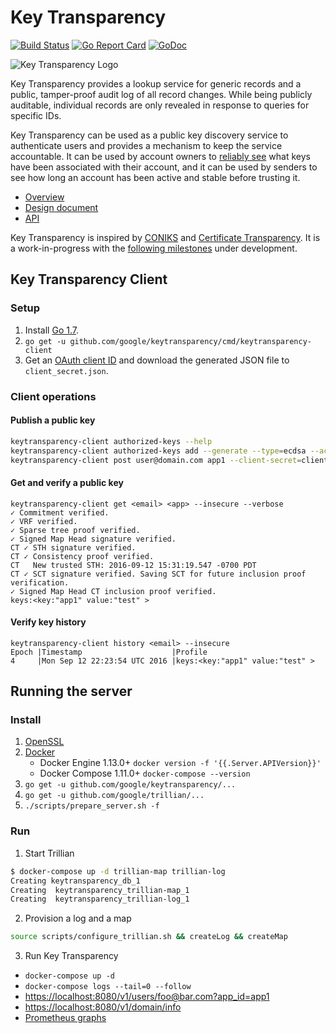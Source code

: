 # Key Transparency

[![Build Status](https://travis-ci.org/google/keytransparency.svg?branch=master)](https://travis-ci.org/google/keytransparency)
[![Go Report Card](https://goreportcard.com/badge/github.com/google/keytransparency)](https://goreportcard.com/report/github.com/google/keytransparency)
[![GoDoc](https://godoc.org/github.com/google/keytransparency?status.svg)](https://godoc.org/github.com/google/keytransparency)

![Key Transparency Logo](docs/images/logo.png)


Key Transparency provides a lookup service for generic records and a public,
tamper-proof audit log of all record changes. While being publicly auditable,
individual records are only revealed in response to queries for specific IDs.

Key Transparency can be used as a public key discovery service to authenticate
users and provides a mechanism to keep the service accountable.  It can be used
by account owners to [reliably see](docs/verification.md) what keys have been
associated with their account, and it can be used by senders to see how long an
account has been active and stable before trusting it. 

* [Overview](docs/overview.md)
* [Design document](docs/design.md)
* [API](docs/http_apis.md)

Key Transparency is inspired by [CONIKS](https://eprint.iacr.org/2014/1004.pdf)
and [Certificate Transparency](https://www.certificate-transparency.org/).
It is a work-in-progress with the [following
milestones](https://github.com/google/keytransparency/milestones) under
development.


## Key Transparency Client

### Setup
1. Install [Go 1.7](https://golang.org/doc/install).
2. `go get -u github.com/google/keytransparency/cmd/keytransparency-client `
3. Get an [OAuth client ID](https://console.developers.google.com/apis/credentials) and download the generated JSON file to `client_secret.json`.

### Client operations

#### Publish a public key

  ```sh
  keytransparency-client authorized-keys --help 
  keytransparency-client authorized-keys add --generate --type=ecdsa --activate
  keytransparency-client post user@domain.com app1 --client-secret=client_secret.json --insecure -d 'dGVzdA==' #Base64
  ```

#### Get and verify a public key

  ```
  keytransparency-client get <email> <app> --insecure --verbose
  ✓ Commitment verified.
  ✓ VRF verified.
  ✓ Sparse tree proof verified.
  ✓ Signed Map Head signature verified.
  CT ✓ STH signature verified.
  CT ✓ Consistency proof verified.
  CT   New trusted STH: 2016-09-12 15:31:19.547 -0700 PDT
  CT ✓ SCT signature verified. Saving SCT for future inclusion proof verification.
  ✓ Signed Map Head CT inclusion proof verified.
  keys:<key:"app1" value:"test" >
  ```

#### Verify key history
  ```
  keytransparency-client history <email> --insecure
  Epoch |Timestamp                    |Profile
  4     |Mon Sep 12 22:23:54 UTC 2016 |keys:<key:"app1" value:"test" >
  ```


## Running the server

### Install 
1. [OpenSSL](https://www.openssl.org/community/binaries.html)
1. [Docker](https://docs.docker.com/engine/installation/) 
   - Docker Engine 1.13.0+ `docker version -f '{{.Server.APIVersion}}'`
   - Docker Compose 1.11.0+ `docker-compose --version`
1. `go get -u github.com/google/keytransparency/...`
1. `go get -u github.com/google/trillian/...`
1. `./scripts/prepare_server.sh -f` 

### Run
1. Start Trillian

  ```sh
$ docker-compose up -d trillian-map trillian-log
Creating keytransparency_db_1
Creating  keytransparency_trillian-map_1
Creating  keytransparency_trillian-log_1
  ```

2. Provision a log and a map 
```sh
source scripts/configure_trillian.sh && createLog && createMap
```

3. Run Key Transparency
- `docker-compose up -d`
- `docker-compose logs --tail=0 --follow`
- [https://localhost:8080/v1/users/foo@bar.com?app_id=app1](https://localhost:8080/v1/users/foo@bar.com?app_id=app1)
- [https://localhost:8080/v1/domain/info](https://localhost:8080/v1/domain/info)
- [Prometheus graphs](http://localhost:9090/graph)

